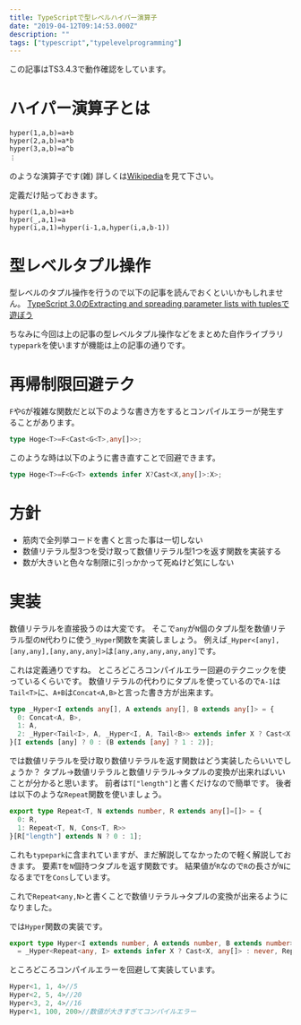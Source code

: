 ```yaml
---
title: TypeScriptで型レベルハイパー演算子
date: "2019-04-12T09:14:53.000Z"
description: ""
tags: ["typescript","typelevelprogramming"]
---
```

この記事はTS3.4.3で動作確認をしています。

# ハイパー演算子とは
```
hyper(1,a,b)=a+b
hyper(2,a,b)=a*b
hyper(3,a,b)=a^b
︙
```
のような演算子です(雑)
詳しくは[Wikipedia](https://ja.wikipedia.org/wiki/%E3%83%8F%E3%82%A4%E3%83%91%E3%83%BC%E6%BC%94%E7%AE%97%E5%AD%90)を見て下さい。

定義だけ貼っておきます。

```
hyper(1,a,b)=a+b
hyper(_,a,1)=a
hyper(i,a,1)=hyper(i-1,a,hyper(i,a,b-1))
```

# 型レベルタプル操作
型レベルのタプル操作を行うので以下の記事を読んでおくといいかもしれません。
[TypeScript 3.0のExtracting and spreading parameter lists with tuplesで遊ぼう](/2018/10/03/typescript-3-tuples)

ちなみに今回は上の記事の型レベルタプル操作などをまとめた自作ライブラリ`typepark`を使いますが機能は上の記事の通りです。

# 再帰制限回避テク
`F`や`G`が複雑な関数だと以下のような書き方をするとコンパイルエラーが発生することがあります。

```ts
type Hoge<T>=F<Cast<G<T>,any[]>>;
```

このような時は以下のように書き直すことで回避できます。

```ts
type Hoge<T>=F<G<T> extends infer X?Cast<X,any[]>:X>;
```

# 方針
* 筋肉で全列挙コードを書くと言った事は一切しない
* 数値リテラル型3つを受け取って数値リテラル型1つを返す関数を実装する
* 数が大きいと色々な制限に引っかかって死ぬけど気にしない

# 実装
数値リテラルを直接扱うのは大変です。
そこで`any`が`N`個のタプル型を数値リテラル型の`N`代わりに使う`_Hyper`関数を実装しましょう。
例えば`_Hyper<[any],[any,any],[any,any,any]>`は`[any,any,any,any,any]`です。

これは定義通りですね。
ところどころコンパイルエラー回避のテクニックを使っているくらいです。
数値リテラルの代わりにタプルを使っているので`A-1`は`Tail<T>`に、`A+B`は`Concat<A,B>`と言った書き方が出来ます。

```ts
type _Hyper<I extends any[], A extends any[], B extends any[]> = {
  0: Concat<A, B>,
  1: A,
  2: _Hyper<Tail<I>, A, _Hyper<I, A, Tail<B>> extends infer X ? Cast<X, any[]> : never>,
}[I extends [any] ? 0 : (B extends [any] ? 1 : 2)];
```
では数値リテラルを受け取り数値リテラルを返す関数はどう実装したらいいでしょうか？
タプル→数値リテラルと数値リテラル→タプルの変換が出来ればいいことが分かると思います。
前者は`T["length"]`と書くだけなので簡単です。
後者は以下のような`Repeat`関数を使いましょう。

```ts
export type Repeat<T, N extends number, R extends any[]=[]> = {
  0: R,
  1: Repeat<T, N, Cons<T, R>>
}[R["length"] extends N ? 0 : 1];
```

これも`typepark`に含まれていますが、まだ解説してなかったので軽く解説しておきます。
要素`T`を`N`個持つタプルを返す関数です。
結果値が`R`なので`R`の長さが`N`になるまで`T`を`Cons`しています。

これで`Repeat<any,N>`と書くことで数値リテラル→タプルの変換が出来るようになりました。

では`Hyper`関数の実装です。

```ts
export type Hyper<I extends number, A extends number, B extends number>
  = _Hyper<Repeat<any, I> extends infer X ? Cast<X, any[]> : never, Repeat<any, A> extends infer X ? Cast<X, any[]> : never, Repeat<any, B> extends infer X ? Cast<X, any[]> : never> extends infer X ? Cast<X, any[]>["length"] : never;
```

ところどころコンパイルエラーを回避して実装しています。

```ts
Hyper<1, 1, 4>//5
Hyper<2, 5, 4>//20
Hyper<3, 2, 4>//16
Hyper<1, 100, 200>//数値が大きすぎてコンパイルエラー
```
